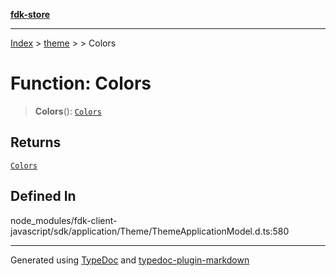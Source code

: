 [**fdk-store**](../../../README.md)
***

[Index](../../../API.md) > [theme](../../README.md) > [<internal>](../README.md) > Colors

# Function: Colors

> **Colors**(): [`Colors`](../type-aliases/type-alias.Colors.md)

## Returns

[`Colors`](../type-aliases/type-alias.Colors.md)

## Defined In

node\_modules/fdk-client-javascript/sdk/application/Theme/ThemeApplicationModel.d.ts:580

***
Generated using [TypeDoc](https://typedoc.org/) and [typedoc-plugin-markdown](https://www.npmjs.com/package/typedoc-plugin-markdown)
